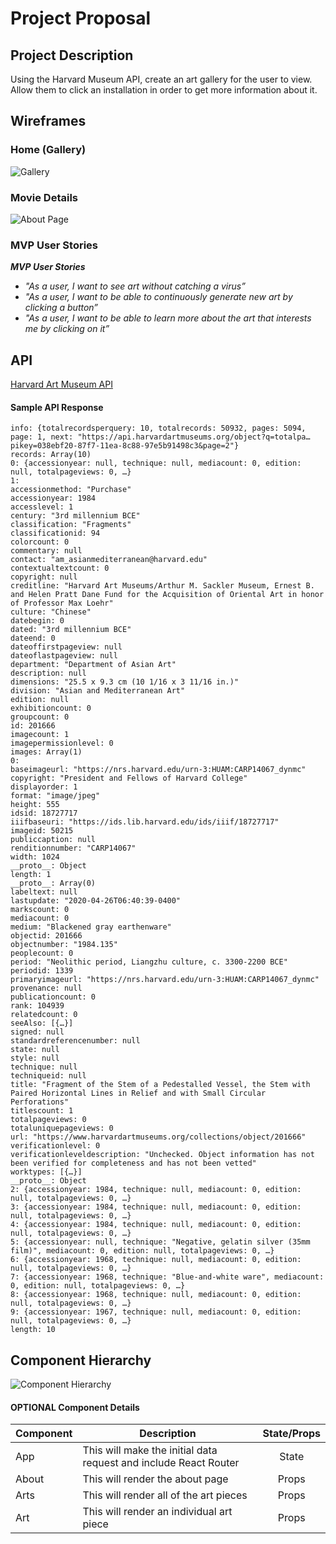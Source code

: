 # Project Proposal

## Project Description

Using the Harvard Museum API, create an art gallery for the user to view. Allow them to click an installation in order to get more information about it.

## Wireframes

### Home (Gallery)

![Gallery](https://user-images.githubusercontent.com/61888181/80387288-16e35a00-886e-11ea-8922-d495b31d205d.jpg)

### Movie Details

![About Page](https://user-images.githubusercontent.com/61888181/80387371-2fec0b00-886e-11ea-9f71-f24c5fa76f67.jpg)

### MVP User Stories

_**MVP User Stories**_
- _"As a user, I want to see art without catching a virus”_
- _"As a user, I want to be able to continuously generate new art by clicking a button”_
- _"As a user, I want to be able to learn more about the art that interests me by clicking on it”_

## API

[Harvard Art Museum API]("https://api.harvardartmuseums.org")

#### Sample API Response
```{info: {…}, records: Array(10)}
info: {totalrecordsperquery: 10, totalrecords: 50932, pages: 5094, page: 1, next: "https://api.harvardartmuseums.org/object?q=totalpa…pikey=038ebf20-87f7-11ea-8c88-97e5b91498c3&page=2"}
records: Array(10)
0: {accessionyear: null, technique: null, mediacount: 0, edition: null, totalpageviews: 0, …}
1:
accessionmethod: "Purchase"
accessionyear: 1984
accesslevel: 1
century: "3rd millennium BCE"
classification: "Fragments"
classificationid: 94
colorcount: 0
commentary: null
contact: "am_asianmediterranean@harvard.edu"
contextualtextcount: 0
copyright: null
creditline: "Harvard Art Museums/Arthur M. Sackler Museum, Ernest B. and Helen Pratt Dane Fund for the Acquisition of Oriental Art in honor of Professor Max Loehr"
culture: "Chinese"
datebegin: 0
dated: "3rd millennium BCE"
dateend: 0
dateoffirstpageview: null
dateoflastpageview: null
department: "Department of Asian Art"
description: null
dimensions: "25.5 x 9.3 cm (10 1/16 x 3 11/16 in.)"
division: "Asian and Mediterranean Art"
edition: null
exhibitioncount: 0
groupcount: 0
id: 201666
imagecount: 1
imagepermissionlevel: 0
images: Array(1)
0:
baseimageurl: "https://nrs.harvard.edu/urn-3:HUAM:CARP14067_dynmc"
copyright: "President and Fellows of Harvard College"
displayorder: 1
format: "image/jpeg"
height: 555
idsid: 18727717
iiifbaseuri: "https://ids.lib.harvard.edu/ids/iiif/18727717"
imageid: 50215
publiccaption: null
renditionnumber: "CARP14067"
width: 1024
__proto__: Object
length: 1
__proto__: Array(0)
labeltext: null
lastupdate: "2020-04-26T06:40:39-0400"
markscount: 0
mediacount: 0
medium: "Blackened gray earthenware"
objectid: 201666
objectnumber: "1984.135"
peoplecount: 0
period: "Neolithic period, Liangzhu culture, c. 3300-2200 BCE"
periodid: 1339
primaryimageurl: "https://nrs.harvard.edu/urn-3:HUAM:CARP14067_dynmc"
provenance: null
publicationcount: 0
rank: 104939
relatedcount: 0
seeAlso: [{…}]
signed: null
standardreferencenumber: null
state: null
style: null
technique: null
techniqueid: null
title: "Fragment of the Stem of a Pedestalled Vessel, the Stem with Paired Horizontal Lines in Relief and with Small Circular Perforations"
titlescount: 1
totalpageviews: 0
totaluniquepageviews: 0
url: "https://www.harvardartmuseums.org/collections/object/201666"
verificationlevel: 0
verificationleveldescription: "Unchecked. Object information has not been verified for completeness and has not been vetted"
worktypes: [{…}]
__proto__: Object
2: {accessionyear: 1984, technique: null, mediacount: 0, edition: null, totalpageviews: 0, …}
3: {accessionyear: 1984, technique: null, mediacount: 0, edition: null, totalpageviews: 0, …}
4: {accessionyear: 1984, technique: null, mediacount: 0, edition: null, totalpageviews: 0, …}
5: {accessionyear: null, technique: "Negative, gelatin silver (35mm film)", mediacount: 0, edition: null, totalpageviews: 0, …}
6: {accessionyear: 1968, technique: null, mediacount: 0, edition: null, totalpageviews: 0, …}
7: {accessionyear: 1968, technique: "Blue-and-white ware", mediacount: 0, edition: null, totalpageviews: 0, …}
8: {accessionyear: 1968, technique: null, mediacount: 0, edition: null, totalpageviews: 0, …}
9: {accessionyear: 1967, technique: null, mediacount: 0, edition: null, totalpageviews: 0, …}
length: 10

```

## Component Hierarchy

![Component Hierarchy](https://user-images.githubusercontent.com/61888181/80387820-b3a5f780-886e-11ea-8b82-5aa2f371d125.jpg)

#### OPTIONAL Component Details
| Component | Description | State/Props
| --- | --- | :---: |
| App | This will make the initial data request and include React Router | State |
| About | This will render the about page | Props |
| Arts | This will render all of the art pieces | Props |
| Art | This will render an individual art piece | Props |
